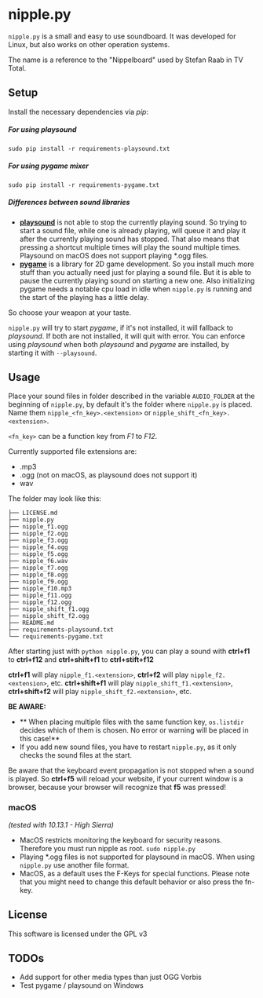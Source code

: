 # nipple.py

`nipple.py` is a small and easy to use soundboard.
It was developed for Linux, but also works on other operation systems.

The name is a reference to the "Nippelboard" used by Stefan Raab in TV Total.

## Setup

Install the necessary dependencies via *pip*:

##### For using playsound
`sudo pip install -r requirements-playsound.txt`

##### For using pygame mixer
`sudo pip install -r requirements-pygame.txt`

##### Differences between sound libraries

* **[playsound](https://github.com/TaylorSMarks/playsound)** is not able to stop the currently playing sound. So trying to start a sound file, while one is already playing, will queue it and play it after the currently playing sound has stopped. That also means that pressing a shortcut multiple times will play the sound multiple times. Playsound on macOS does not support playing *.ogg files.
* **[pygame](https://github.com/pygame/pygame)** is a library for 2D game development. So you install much more stuff than you actually need just for playing a sound file. But it is able to pause the currently playing sound on starting a new one. Also initializing pygame needs a notable cpu load in idle when `nipple.py` is running and the start of the playing has a little delay.

So choose your weapon at your taste.

`nipple.py` will try to start *pygame*, if it's not installed, it will fallback to *playsound*. If both are not installed, it will quit with error.
You can enforce using *playsound* when both *playsound* and *pygame* are installed, by starting it with `--playsound`.

## Usage

Place your sound files in folder described in the variable `AUDIO_FOLDER` at the beginning of `nipple.py`, by default it's the folder where `nipple.py` is placed. Name them `nipple_<fn_key>.<extension>` or `nipple_shift_<fn_key>.<extension>`.

`<fn_key>` can be a function key from *F1* to *F12*.

Currently supported file extensions are:

* .mp3
* .ogg (not on macOS, as playsound does not support it)
* wav

The folder may look like this:
```
├── LICENSE.md
├── nipple.py
├── nipple_f1.ogg
├── nipple_f2.ogg
├── nipple_f3.ogg
├── nipple_f4.ogg
├── nipple_f5.ogg
├── nipple_f6.wav
├── nipple_f7.ogg
├── nipple_f8.ogg
├── nipple_f9.ogg
├── nipple_f10.mp3
├── nipple_f11.ogg
├── nipple_f12.ogg
├── nipple_shift_f1.ogg
├── nipple_shift_f2.ogg
├── README.md
├── requirements-playsound.txt
└── requirements-pygame.txt
```


After starting just with `python nipple.py`, you can play a sound with **ctrl+f1** to **ctrl+f12** and **ctrl+shift+f1** to **ctrl+stift+f12**

**ctrl+f1** will play `nipple_f1.<extension>`, **ctrl+f2** will play `nipple_f2.<extension>`, etc.
**ctrl+shift+f1** will play `nipple_shift_f1.<extension>`, **ctrl+shift+f2** will play `nipple_shift_f2.<extension>`, etc.

**BE AWARE:**
* ** When placing multiple files with the same function key, `os.listdir` decides which of them is chosen. No error or warning will be placed in this case!**
* If you add new sound files, you have to restart `nipple.py`, as it only checks the sound files at the start.


Be aware that the keyboard event propagation is not stopped when a sound is played. So **ctrl+f5** will reload your website, if your current window is a browser, because your browser will recognize that **f5** was pressed!

### macOS 
*(tested with 10.13.1 - High Sierra)*

* MacOS restricts monitoring the keyboard for security reasons. Therefore you must run nipple as root. `sudo nipple.py`
* Playing *.ogg files is not supported for playsound in macOS. When using `nipple.py` use another file format.
* MacOS, as a default uses the F-Keys for special functions. Please note that you might need to change this default behavior or also press the fn-key.

## License

This software is licensed under the GPL v3

## TODOs

* Add support for other media types than just OGG Vorbis
* Test pygame / playsound on Windows
